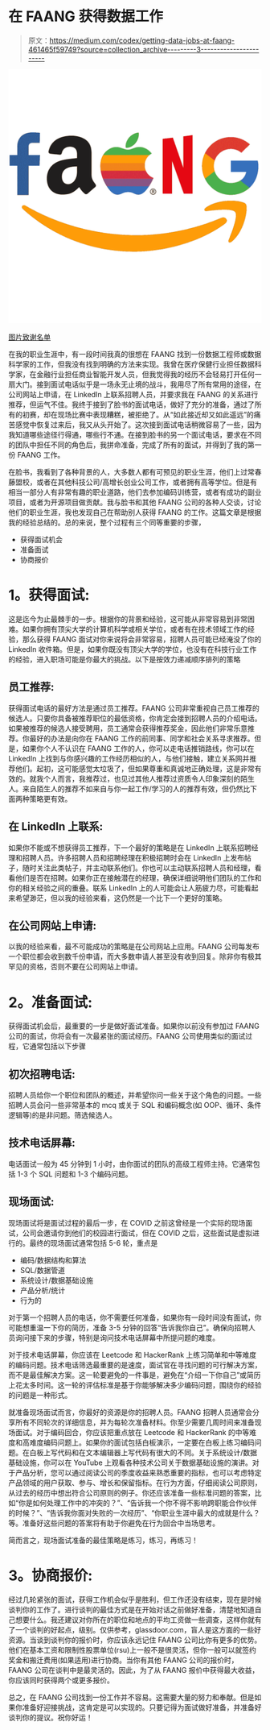 # 在 FAANG 获得数据工作

> 原文：<https://medium.com/codex/getting-data-jobs-at-faang-461465f59749?source=collection_archive---------3----------------------->

![](img/b301df7b84e168f0b45d0ded5e9924cf.png)

[图片致谢名单](http://harvardecon.org/wp-content/uploads/chang-yu-3-image.png)

在我的职业生涯中，有一段时间我真的很想在 FAANG 找到一份数据工程师或数据科学家的工作，但我没有找到明确的方法来实现。我曾在医疗保健行业担任数据科学家，在金融行业担任商业智能开发人员，但我觉得我的经历不会轻易打开任何一扇大门。接到面试电话似乎是一场永无止境的战斗，我用尽了所有常用的途径，在公司网站上申请，在 LinkedIn 上联系招聘人员，并要求我在 FAANG 的关系进行推荐，但运气不佳。我终于接到了脸书的面试电话，做好了充分的准备，通过了所有的初赛，却在现场比赛中表现糟糕，被拒绝了。从“如此接近却又如此遥远”的痛苦感觉中恢复过来后，我又从头开始了。这次接到面试电话稍微容易了一些，因为我知道哪些途径行得通，哪些行不通。在接到脸书的另一个面试电话，要求在不同的团队中担任不同的角色后，我拼命准备，完成了所有的面试，并得到了我的第一份 FAANG 工作。

在脸书，我看到了各种背景的人，大多数人都有可预见的职业生涯，他们上过常春藤盟校，或者在其他科技公司/高增长创业公司工作，或者拥有高等学位。但是有相当一部分人有非常有趣的职业道路，他们去参加编码训练营，或者有成功的副业项目，或者为开源项目做贡献。我与脸书和其他 FAANG 公司的各种人交谈，讨论他们的职业生涯，我也发现自己在帮助别人获得 FAANG 的工作。这篇文章是根据我的经验总结的。总的来说，整个过程有三个同等重要的步骤，

*   获得面试机会
*   准备面试
*   协商报价

# **1。获得面试:**

这是迄今为止最棘手的一步。根据你的背景和经验，这可能从非常容易到非常困难。如果你拥有顶尖大学的计算机科学或相关学位，或者有在技术领域工作的经验，那么获得 FAANG 面试对你来说将会非常容易，招聘人员可能已经淹没了你的 LinkedIn 收件箱。但是，如果你既没有顶尖大学的学位，也没有在科技行业工作的经验，进入职场可能是你最大的挑战。以下是按效力递减顺序排列的策略

## 员工推荐:

获得面试电话的最好方法是通过员工推荐。FAANG 公司非常重视自己员工推荐的候选人。只要你具备被推荐职位的最低资格，你肯定会接到招聘人员的介绍电话。如果被推荐的候选人接受聘用，员工通常会获得推荐奖金，因此他们非常乐意推荐。你最好的办法是向你在 FAANG 工作的前同事、同学和社会关系寻求推荐。但是，如果你个人不认识在 FAANG 工作的人，你可以走电话推销路线，你可以在 LinkedIn 上找到与你感兴趣的工作经历相似的人，与他们接触，建立关系网并推荐他们。起初，这可能感觉太垃圾了，但如果尊重和真诚地正确处理，这是非常有效的。就我个人而言，我推荐过，也见过其他人推荐过资质令人印象深刻的陌生人。来自陌生人的推荐不如来自与你一起工作/学习的人的推荐有效，但仍然比下面两种策略更有效。

## 在 LinkedIn 上联系:

如果你不能或不想获得员工推荐，下一个最好的策略是在 LinkedIn 上联系招聘经理和招聘人员。许多招聘人员和招聘经理在积极招聘时会在 LinkedIn 上发布帖子，随时关注此类帖子，并主动联系他们。你也可以主动联系招聘人员和经理，看看他们是否在招聘。如果你正在接触潜在的经理，确保详细说明他们团队的工作和你的相关经验之间的重叠。联系 LinkedIn 上的人可能会让人筋疲力尽，可能看起来希望渺茫，但以我的经验来看，这仍然是一个比下一个更好的策略。

## 在公司网站上申请:

以我的经验来看，最不可能成功的策略是在公司网站上应用。FAANG 公司每发布一个职位都会收到数千份申请，而大多数申请人甚至没有收到回复。除非你有极其罕见的资格，否则不要在公司网站上申请。

# **2。准备面试:**

获得面试机会后，最重要的一步是做好面试准备。如果你以前没有参加过 FAANG 公司的面试，你将会有一次最紧张的面试经历。FAANG 公司使用类似的面试过程，它通常包括以下步骤

## 初次招聘电话:

招聘人员给你一个职位和团队的概述，并希望你问一些关于这个角色的问题。一些招聘人员会问一些非常基本的 mcq 或关于 SQL 和编码概念(如 OOP、循环、条件逻辑等)的是非问题。筛选候选人。

## 技术电话屏幕:

电话面试一般为 45 分钟到 1 小时，由你面试的团队的高级工程师主持。它通常包括 1-3 个 SQL 问题和 1-3 个编码问题。

## 现场面试:

现场面试将是面试过程的最后一步，在 COVID 之前这曾经是一个实际的现场面试，公司会邀请你到他们的校园进行面试，但在 COVID 之后，这些面试是虚拟进行的。最终的现场面试通常包括 5-6 轮，重点是

*   编码/数据结构和算法
*   SQL/数据管道
*   系统设计/数据基础设施
*   产品分析/统计
*   行为的

对于第一个招聘人员的电话，你不需要任何准备，如果你有一段时间没有面试，你可能想重温一下你的简历，准备 3-5 分钟的回答“告诉我你自己”。确保向招聘人员询问接下来的步骤，特别是询问技术电话屏幕中所提问题的难度。

对于技术电话屏幕，你应该在 Leetcode 和 HackerRank 上练习简单和中等难度的编码问题。技术电话筛选最重要的是速度，面试官在寻找问题的可行解决方案，而不是最佳解决方案。这一轮要避免的一件事是，避免在“介绍一下你自己”或简历上花太多时间。这一轮的评估标准是基于你能够解决多少编码问题，围绕你的经验的问题是一种形式。

就准备现场面试而言，你最好的资源是你的招聘人员。FAANG 招聘人员通常会分享所有不同轮次的详细信息，并为每轮次准备材料。你至少需要几周时间来准备现场面试。对于编码回合，你应该把重点放在 Leetcode 和 HackerRank 的中等难度和高难度编码问题上。如果你的面试包括白板演示，一定要在白板上练习编码问题。在白板上写代码和在文本编辑器上写代码有很大的不同。关于系统设计/数据基础设施，你可以在 YouTube 上观看各种技术公司关于数据基础设施的演讲。对于产品分析，您可以通过阅读公司的季度收益来熟悉重要的指标，也可以考虑特定产品领域的用户获取、参与、增长和保留指标。在行为方面，仔细阅读公司原则，从过去的经历中想出符合公司原则的例子。你还应该准备一些标准问题的答案，比如“你是如何处理工作中的冲突的？”、“告诉我一个你不得不影响跨职能合作伙伴的时候？”、“告诉我你面对失败的一次经历”、“你职业生涯中最大的成就是什么？等。准备好这些问题的答案将有助于你避免在行为回合中当场思考。

简而言之，现场面试准备的最佳策略是练习，练习，再练习！

# **3。协商报价:**

经过几轮紧张的面试，获得工作机会似乎是胜利，但工作还没有结束，现在是时候谈判你的工作了。进行谈判的最佳方式是在开始对话之前做好准备，清楚地知道自己想要什么。我还建议对你所在的职位和地点的平均工资做一些调查，这样你就有了一个谈判的好起点，级别。仅供参考，glassdoor.com，盲人是这方面的一些好资源。当谈到谈判你的报价时，你应该永远记住 FAANG 公司比你有更多的优势。他们在基本工资和限制性股票单位(rsu)上一般不是很灵活，但你一般可以就签约奖金和搬迁费用(如果适用)进行协商。当你有其他 FAANG 公司的报价时，FAANG 公司在谈判中是最灵活的。因此，为了从 FAANG 报价中获得最大收益，你应该同时获得两个或更多报价。

总之，在 FAANG 公司找到一份工作并不容易。这需要大量的努力和奉献。但是如果你准备好迎接挑战，这肯定是可以实现的。只要记得为面试做好准备，并准备好谈判你的提议。祝你好运！
